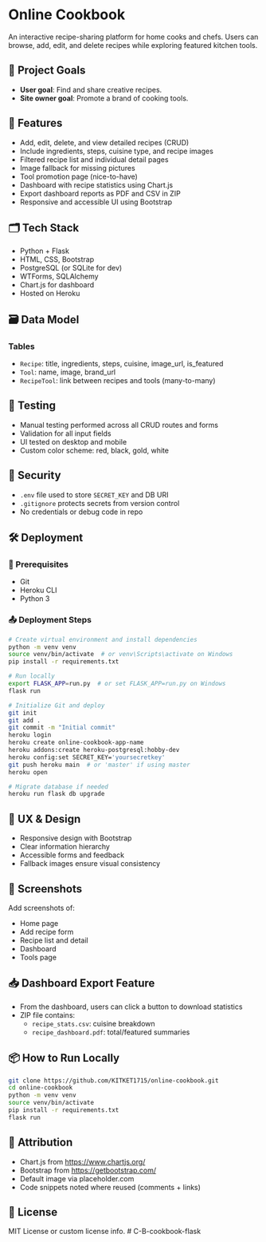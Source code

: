 # Online Cookbook

An interactive recipe-sharing platform for home cooks and chefs. Users can browse, add, edit, and delete recipes while exploring featured kitchen tools.

## 🚀 Project Goals

- **User goal**: Find and share creative recipes.
- **Site owner goal**: Promote a brand of cooking tools.

## 🎯 Features

- Add, edit, delete, and view detailed recipes (CRUD)
- Include ingredients, steps, cuisine type, and recipe images
- Filtered recipe list and individual detail pages
- Image fallback for missing pictures
- Tool promotion page (nice-to-have)
- Dashboard with recipe statistics using Chart.js
- Export dashboard reports as PDF and CSV in ZIP
- Responsive and accessible UI using Bootstrap

## 🗂️ Tech Stack

- Python + Flask
- HTML, CSS, Bootstrap
- PostgreSQL (or SQLite for dev)
- WTForms, SQLAlchemy
- Chart.js for dashboard
- Hosted on Heroku

## 🗃️ Data Model

### Tables

- `Recipe`: title, ingredients, steps, cuisine, image_url, is_featured
- `Tool`: name, image, brand_url
- `RecipeTool`: link between recipes and tools (many-to-many)

## 🧪 Testing

- Manual testing performed across all CRUD routes and forms
- Validation for all input fields
- UI tested on desktop and mobile
- Custom color scheme: red, black, gold, white

## 🔐 Security

- `.env` file used to store `SECRET_KEY` and DB URI
- `.gitignore` protects secrets from version control
- No credentials or debug code in repo

## 🛠️ Deployment

### 🔧 Prerequisites
- Git
- Heroku CLI
- Python 3

### 📤 Deployment Steps

```bash
# Create virtual environment and install dependencies
python -m venv venv
source venv/bin/activate  # or venv\Scripts\activate on Windows
pip install -r requirements.txt

# Run locally
export FLASK_APP=run.py  # or set FLASK_APP=run.py on Windows
flask run

# Initialize Git and deploy
git init
git add .
git commit -m "Initial commit"
heroku login
heroku create online-cookbook-app-name
heroku addons:create heroku-postgresql:hobby-dev
heroku config:set SECRET_KEY='yoursecretkey'
git push heroku main  # or 'master' if using master
heroku open

# Migrate database if needed
heroku run flask db upgrade
```

## 🧭 UX & Design

- Responsive design with Bootstrap
- Clear information hierarchy
- Accessible forms and feedback
- Fallback images ensure visual consistency

## 📸 Screenshots

Add screenshots of:
- Home page
- Add recipe form
- Recipe list and detail
- Dashboard
- Tools page

## 📥 Dashboard Export Feature

- From the dashboard, users can click a button to download statistics
- ZIP file contains:
  - `recipe_stats.csv`: cuisine breakdown
  - `recipe_dashboard.pdf`: total/featured summaries

## 📦 How to Run Locally

```bash
git clone https://github.com/KITKET1715/online-cookbook.git
cd online-cookbook
python -m venv venv
source venv/bin/activate
pip install -r requirements.txt
flask run
```

## 🤝 Attribution

- Chart.js from https://www.chartjs.org/
- Bootstrap from https://getbootstrap.com/
- Default image via placeholder.com
- Code snippets noted where reused (comments + links)

## 📌 License

MIT License or custom license info.
#   C - B - c o o k b o o k - f l a s k  
 